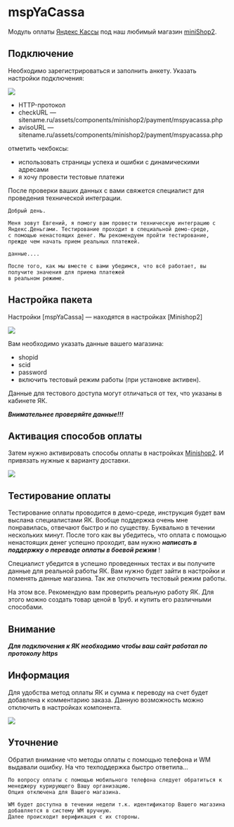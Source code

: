 # mspYaCassa

Модуль оплаты [Яндекс Кассы][2] под наш любимый магазин [miniShop2][1].

## Подключение

Необходимо зарегистрироваться и заполнить анкету. Указать настройки подключения:

[![](https://file.modx.pro/files/2/8/c/28c27abcde1633707db8ce1329b4735es.jpg)](https://file.modx.pro/files/2/8/c/28c27abcde1633707db8ce1329b4735e.png)

* HTTP-протокол
* checkURL — sitename.ru/assets/components/minishop2/payment/mspyacassa.php
* avisoURL — sitename.ru/assets/components/minishop2/payment/mspyacassa.php

отметить чекбоксы:

* использовать страницы успеха и ошибки с динамическими адресами
* я хочу провести тестовые платежи

После проверки ваших данных с вами свяжется специалист для проведения технической интеграции.

```
Добрый день.

Меня зовут Евгений, я помогу вам провести техническую интеграцию с Яндекс.Деньгами. Тестирование проходит в специальной демо-среде,
с помощью ненастоящих денег. Мы рекомендуем пройти тестирование, прежде чем начать прием реальных платежей.

данные....

После того, как мы вместе с вами убедимся, что всё работает, вы получите значения для приема платежей
в реальном режиме.
```

## Настройка пакета

Настройки [mspYaCassa] — находятся в настройках [Minishop2]

[![](https://file.modx.pro/files/0/3/8/038c79034bb3484f6a33d7e6f51d45c7s.jpg)](https://file.modx.pro/files/0/3/8/038c79034bb3484f6a33d7e6f51d45c7.png)

Вам необходимо указать данные вашего магазина:

* shopid
* scid
* password
* включить тестовый режим работы (при установке активен).

Данные для тестового доступа могут отличаться от тех, что указаны в кабинете ЯК.

***Внимательнее проверяйте данные!!!***

## Активация способов оплаты

Затем нужно активировать способы оплаты в настройках [Minishop2][1]. И привязать нужные к варианту доставки.

[![](https://file.modx.pro/files/9/a/e/9ae90bb46107c40e6b894f582f5ca4des.jpg)](https://file.modx.pro/files/9/a/e/9ae90bb46107c40e6b894f582f5ca4de.png)

## Тестирование оплаты

Тестирование оплаты проводится в демо-среде, инструкция будет вам выслана специалистами ЯК.
Вообще поддержка очень мне понравилась, отвечают быстро и по существу. Буквально в течении нескольких минут.
После того как вы убедитесь, что оплата с помощью ненастоящих денег успешно проходит, вам нужно
***написать в поддержку о переводе оплаты в боевой режим*** !

Специалист убедится в успешно проведенных тестах и вы получите данные для реальной работы ЯК.
Вам нужно будет зайти в настройки и поменять данные магазина.
Так же отключить тестовый режим работы.

На этом все. Рекомендую вам проверить реальную работу ЯК. Для этого можно создать товар ценой в 1руб.
и купить его различными способами.

## Внимание

***Для подключения к ЯК необходимо чтобы ваш сайт работал по протоколу https***

## Информация

Для удобства метод оплаты ЯК и сумма к переводу на счет будет добавлена к комментарию заказа.
Данную возможность можно отключить в настройках компонента.

[![](https://file.modx.pro/files/f/b/9/fb9324987d24f7efd37c02a5b8878c62s.jpg)](https://file.modx.pro/files/f/b/9/fb9324987d24f7efd37c02a5b8878c62.png)

## Уточнение

Обратил внимание что методы оплаты с помощью телефона и WM выдавали ошибку. На что техподдержка быстро ответила…

```
По вопросу оплаты с помощью мобильного телефона следует обратиться к менеджеру курирующего Вашу организацию.
Опция отключена для Вашего магазина.

WM будет доступна в течении недели т.к. идентификатор Вашего магазина добавляется в систему WM вручную.
Далее происходит верификация с их стороны.
```

[1]: /components/02_miniShop2/
[2]: http://kassa.yandex.ru/
